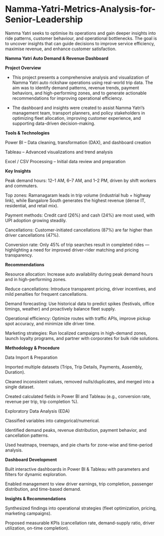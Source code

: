 # Namma-Yatri-Metrics-Analysis-for-Senior-Leadership
Namma Yatri seeks to optimise its operations and gain deeper insights into ride patterns, customer behaviour, and operational bottlenecks. The goal is to uncover insights that can guide decisions to improve service efficiency, maximise revenue, and enhance customer satisfaction.

**Namma Yatri Auto Demand & Revenue Dashboard**

**Project Overview**

* This project presents a comprehensive analysis and visualization of Namma Yatri auto rickshaw operations using real-world trip data. The aim was to identify demand patterns, revenue trends, payment behaviors, and high-performing zones, and to generate actionable recommendations for improving operational efficiency.

* The dashboard and insights were created to assist Namma Yatri’s management team, transport planners, and policy stakeholders in optimizing fleet allocation, improving customer experience, and supporting data-driven decision-making.

**Tools & Technologies**

Power BI – Data cleaning, transformation (DAX), and dashboard creation

Tableau – Advanced visualizations and trend analysis

Excel / CSV Processing – Initial data review and preparation

**Key Insights**

Peak demand hours: 12–1 AM, 6–7 AM, and 1–2 PM, driven by shift workers and commuters.

Top zones: Ramanagaram leads in trip volume (industrial hub + highway link), while Bangalore South generates the highest revenue (dense IT, residential, and retail mix).

Payment methods: Credit card (26%) and cash (24%) are most used, with UPI adoption growing steadily.

Cancellations: Customer-initiated cancellations (87%) are far higher than driver cancellations (47%).

Conversion rate: Only 45% of trip searches result in completed rides — highlighting a need for improved driver-rider matching and pricing transparency.

**Recommendations**

Resource allocation: Increase auto availability during peak demand hours and in high-performing zones.

Reduce cancellations: Introduce transparent pricing, driver incentives, and mild penalties for frequent cancellations.

Demand forecasting: Use historical data to predict spikes (festivals, office timings, weather) and proactively balance fleet supply.

Operational efficiency: Optimize routes with traffic APIs, improve pickup spot accuracy, and minimize idle driver time.

Marketing strategies: Run localized campaigns in high-demand zones, launch loyalty programs, and partner with corporates for bulk ride solutions.

**Methodology & Procedure**

Data Import & Preparation

Imported multiple datasets (Trips, Trip Details, Payments, Assembly, Duration).

Cleaned inconsistent values, removed nulls/duplicates, and merged into a single dataset.

Created calculated fields in Power BI and Tableau (e.g., conversion rate, revenue per trip, trip completion %).

Exploratory Data Analysis (EDA)

Classified variables into categorical/numerical.

Identified demand peaks, revenue distribution, payment behavior, and cancellation patterns.

Used heatmaps, treemaps, and pie charts for zone-wise and time-period analysis.

**Dashboard Development**

Built interactive dashboards in Power BI & Tableau with parameters and filters for dynamic exploration.

Enabled management to view driver earnings, trip completion, passenger distribution, and time-based demand.

**Insights & Recommendations**

Synthesized findings into operational strategies (fleet optimization, pricing, marketing campaigns).

Proposed measurable KPIs (cancellation rate, demand-supply ratio, driver utilization, on-time completion).
